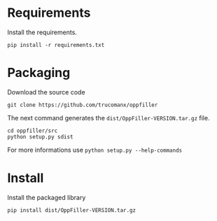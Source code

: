 # Requirements
Install the requirements.

    pip install -r requirements.txt

# Packaging

Download the source code

    git clone https://github.com/trucomanx/oppfiller

The next command generates the `dist/OppFiller-VERSION.tar.gz` file.

    cd oppfiller/src
    python setup.py sdist

For more informations use `python setup.py --help-commands`

# Install 

Install the packaged library

    pip install dist/OppFiller-VERSION.tar.gz
